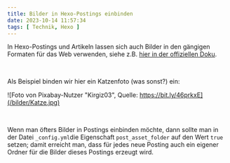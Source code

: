```yaml
---
title: Bilder in Hexo-Postings einbinden
date: 2023-10-14 11:57:34
tags: [ Technik, Hexo ]
---
```


In Hexo-Postings und Artikeln lassen sich auch Bilder in den gängigen Formaten für das Web verwenden, siehe z.B. [hier in der offiziellen Doku](https://hexo.io/docs/asset-folders.html).

<!-- more -->

<br>

Als Beispiel binden wir hier ein Katzenfoto (was sonst?) ein:

![Foto von Pixabay-Nutzer "Kirgiz03", Quelle: https://bit.ly/46prkxE](/bilder/Katze.jpg)

<br>

Wenn man öfters Bilder in Postings einbinden möchte, dann sollte man in der Datei `_config.yml`die Eigenschaft `post_asset_folder` auf den Wert `true` setzen; damit erreicht man, dass für jedes neue Posting auch ein eigener Ordner für die Bilder dieses Postings erzeugt wird.
